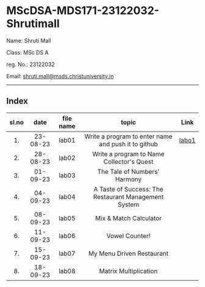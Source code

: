 # MScDSA-MDS171-23122032-Shrutimall
Name: Shruti Mall

Class: MSc DS A

reg. No.: 23122032

Email: shruti.mall@msds.christuniversity.in

***
## Index
|sl.no|date|file name|topic|Link|
|:----:|:----:|:---:|:----:|----|
|1.|23-08-23|lab01|Write a program to enter name and push it to github|[labo1](https://github.com/shrutimall123/MScDSA-MDS171-23122032-Shrutimall/blob/f1da689f0844ae6f17ee5c8b9fa5baf1f0069ef8/lab01.ipynb)
|2.|28-08-23|lab02|Write a program to Name Collector's Quest|
|3.|01-09-23|lab03|The Tale of Numbers' Harmony|
|4.|04-09-23|lab04|A Taste of Success: The Restaurant Management System|
|5.|08-09-23|lab05|Mix & Match Calculator|
|6.|11-09-23|lab06|Vowel Counter!|
|7.|15-09-23|lab07|My Menu Driven Restaurant|
|8.|18-09-23|lab08|Matrix Multiplication|

